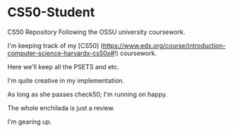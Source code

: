 # CS50-Student
CS50 Repository Following the OSSU university coursework.


I'm keeping track of my [CS50] (https://www.edx.org/course/introduction-computer-science-harvardx-cs50x#!) coursework. 

Here we'll keep all the PSETS and etc. 

I'm quite creative in my implementation. 

As long as she passes check50; I'm running on happy.

The whole enchilada is just a review. 

I'm gearing up. 
